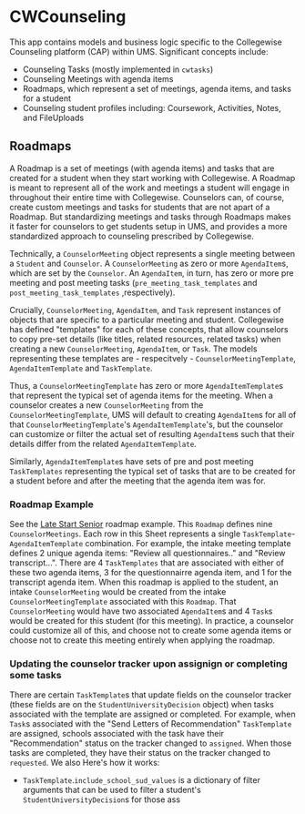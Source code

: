 # CWCounseling
This app contains models and business logic specific to the Collegewise Counseling platform (CAP) within
UMS. Significant concepts include:
- Counseling Tasks (mostly implemented in `cwtasks`)
- Counseling Meetings with agenda items
- Roadmaps, which represent a set of meetings, agenda items, and tasks for a student
- Counseling student profiles including: Coursework, Activities, Notes, and FileUploads


## Roadmaps
A Roadmap is a set of meetings (with agenda items) and tasks that are created for a student when they start working
with Collegewise. A Roadmap is meant to represent all of the work and meetings a student will engage in throughout their entire time with Collegewise. Counselors can, of course, create custom meetings and tasks for students that are not apart of a Roadmap. But standardizing meetings and tasks through Roadmaps makes it faster for counselors to get students setup in UMS, and provides a more standardized approach to counseling prescribed by Collegewise.

Technically, a `CounselorMeeting` object represents a single meeting between a `Student` and `Counselor`. A `CounselorMeeting` as zero or more `AgendaItem`s, which are set by the `Counselor`. An `AgendaItem`, in turn, has zero or more pre meeting and post meeting tasks (`pre_meeting_task_templates` and `post_meeting_task_templates` ,respectively).

Crucially, `CounselorMeeting`, `AgendaItem`, and `Task` represent instances of objects that are specific to a particular meeting and student. Collegewise has defined "templates" for each of these concepts, that allow counselors to copy pre-set details (like titles, related resources, related tasks) when creating a new `CounselorMeeting`, `AgendaItem`, or `Task`. The models representing these templates are - respecitvely - `CounselorMeetingTemplate`, `AgendaItemTemplate` and `TaskTemplate`.

Thus, a `CounselorMeetingTemplate` has zero or more `AgendaItemTemplate`s that represent the typical set of agenda items for the meeting. When a counselor creates a new `CounselorMeeting` from the `CounselorMeetingTemplate`, UMS will default to creating `AgendaItem`s for all of that `CounselorMeetingTemplate`'s `AgendaItemTemplate`'s, but the counselor can customize or filter the actual set of resulting `AgendaItem`s such that their details differ from the related `AgendaItemTemplate`.

Similarly, `AgendaItemTemplate`s have sets of pre and post meeting `TaskTemplates` representing the typical set of tasks that are to be created for a student before and after the meeting that the agenda item was for.

### Roadmap Example
See the [Late Start Senior](https://docs.google.com/spreadsheets/d/1oAshALY44ina1a-FJAJ4wzEIWojj_IwGxCeGoUakZdc/edit#gid=0) roadmap example. This `Roadmap` defines nine `CounselorMeetings`. Each row in this Sheet represents a single `TaskTemplate`-`AgendaItemTemplate` combination. For example, the intake meeting template defines 2 unique agenda items: "Review all questionnaires.." and "Review transcript...". There are 4 `TaskTemplates` that are associated with either of these two agenda items, 3 for the questionnairre agenda item, and 1 for the transcript agenda item. When this roadmap is applied to the student, an intake `CounselorMeeting` would be created from the intake `CounselorMeetingTemplate` associated with this `Roadmap`. That `CounselorMeeting` would have two associated `AgendaItem`s and 4 `Task`s would be created for this student (for this meeting). In practice, a counselor could customize all of this, and choose not to create some agenda items or choose not to create this meeting entirely when applying the roadmap.

### Updating the counselor tracker upon assignign or completing some tasks
There are certain `TaskTemplate`s that update fields on the counselor tracker (these fields are on the `StudentUniversityDecision` object) when tasks associated with the template are assigned or completed.
For example, when `Task`s associated with the "Send Letters of Recommendation" `TaskTemplate` are assigned, schools associated with the task have their "Recommendation" status on the tracker changed to `assigned`. When those tasks are completed, they have their status on the tracker changed to `requested`.
We also 
Here's how it works:
- `TaskTemplate`.`include_school_sud_values` is a dictionary of filter arguments that can be used to filter a student's `StudentUniversityDecision`s for those ass
